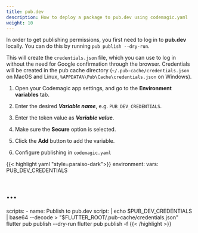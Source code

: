 ```yaml
---
title: pub.dev
description: How to deploy a package to pub.dev using codemagic.yaml
weight: 10
---
```


In order to get publishing permissions, you first need to log in to **pub.dev** locally. You can do this by running `pub publish --dry-run`.

This will create the `credentials.json` file, which you can use to log in without the need for Google confirmation through the browser. Credentials will be created in the pub cache directory (`~/.pub-cache/credentials.json` on MacOS and Linux, `%APPDATA%\Pub\Cache\credentials.json` on Windows).

1. Open your Codemagic app settings, and go to the **Environment variables** tab.
2. Enter the desired **_Variable name_**, e.g. `PUB_DEV_CREDENTIALS`.
3. Enter the token value as **_Variable value_**.
4. Make sure the **Secure** option is selected.
5. Click the **Add** button to add the variable.

6. Configure publishing in `codemagic.yaml`

{{< highlight yaml "style=paraiso-dark">}}
  environment:
    vars:
      PUB_DEV_CREDENTIALS
  
  # ...

  scripts:
    - name: Publish to pub.dev
      script: | 
        echo $PUB_DEV_CREDENTIALS | base64 --decode > "$FLUTTER_ROOT/.pub-cache/credentials.json"
        flutter pub publish --dry-run
        flutter pub publish -f
{{< /highlight >}}
